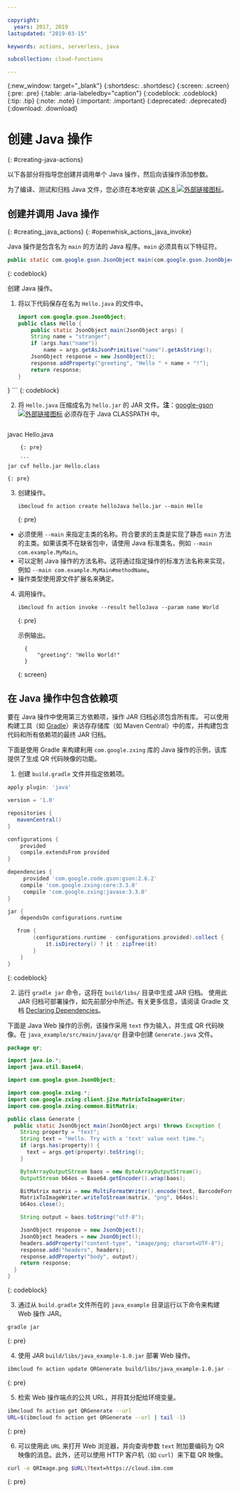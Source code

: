 ```yaml
---

copyright:
  years: 2017, 2019
lastupdated: "2019-03-15"

keywords: actions, serverless, java

subcollection: cloud-functions

---
```


{:new_window: target="_blank"}
{:shortdesc: .shortdesc}
{:screen: .screen}
{:pre: .pre}
{:table: .aria-labeledby="caption"}
{:codeblock: .codeblock}
{:tip: .tip}
{:note: .note}
{:important: .important}
{:deprecated: .deprecated}
{:download: .download}

# 创建 Java 操作
{: #creating-java-actions}

以下各部分将指导您创建并调用单个 Java 操作，然后向该操作添加参数。

为了编译、测试和归档 Java 文件，您必须在本地安装 [JDK 8 ![外部链接图标](../icons/launch-glyph.svg "外部链接图标")](http://openjdk.java.net/install)。

## 创建并调用 Java 操作
{: #creating_java_actions}
{: #openwhisk_actions_java_invoke}

Java 操作是包含名为 `main` 的方法的 Java 程序。`main` 必须具有以下特征符。

```java
public static com.google.gson.JsonObject main(com.google.gson.JsonObject);
```
{: codeblock}

创建 Java 操作。

1. 将以下代码保存在名为 `Hello.java` 的文件中。
    

    ```java
    import com.google.gson.JsonObject;
    public class Hello {
        public static JsonObject main(JsonObject args) {
        String name = "stranger";
        if (args.has("name"))
            name = args.getAsJsonPrimitive("name").getAsString();
        JsonObject response = new JsonObject();
        response.addProperty("greeting", "Hello " + name + "!");
        return response;
    }
}
    ```
    {: codeblock}

2. 将 `Hello.java` 压缩成名为 `hello.jar` 的 JAR 文件。**注**：[google-gson ![外部链接图标](../icons/launch-glyph.svg "外部链接图标")](https://github.com/google/gson) 必须存在于 Java CLASSPATH 中。
    

    ```
javac Hello.java
```
    {: pre}

    ```
jar cvf hello.jar Hello.class
```
    {: pre}

3. 创建操作。
    

    ```
    ibmcloud fn action create helloJava hello.jar --main Hello
    ```
    {: pre}

  * 必须使用 `--main` 来指定主类的名称。符合要求的主类是实现了静态 `main` 方法的主类。如果该类不在缺省包中，请使用 Java 标准类名，例如 `--main com.example.MyMain`。
  * 可以定制 Java 操作的方法名称。这将通过指定操作的标准方法名称来实现，例如 `--main com.example.MyMain#methodName`。
  * 操作类型使用源文件扩展名来确定。

4. 调用操作。
    

    ```
    ibmcloud fn action invoke --result helloJava --param name World
    ```
    {: pre}

    示例输出。

    ```
      {
          "greeting": "Hello World!"
      }
    ```
    {: screen}

## 在 Java 操作中包含依赖项

要在 Java 操作中使用第三方依赖项，操作 JAR 归档必须包含所有库。
可以使用构建工具（如 [Gradle](https://gradle.org)）来访存存储库（如 Maven Central）中的库，并构建包含代码和所有依赖项的最终 JAR 归档。

下面是使用 Gradle 来构建利用 `com.google.zxing` 库的 Java 操作的示例，该库提供了生成 QR 代码映像的功能。

1. 创建 `build.gradle` 文件并指定依赖项。

  ```gradle
  apply plugin: 'java'

  version = '1.0'

  repositories {
     mavenCentral()
  }

  configurations {
      provided
      compile.extendsFrom provided
  }

  dependencies {
       provided 'com.google.code.gson:gson:2.6.2'
      compile 'com.google.zxing:core:3.3.0'
       compile 'com.google.zxing:javase:3.3.0'
  }

  jar {
      dependsOn configurations.runtime

     from {
          (configurations.runtime - configurations.provided).collect {
              it.isDirectory() ? it : zipTree(it)
          }
      }
  }
  ```
{: codeblock}

2. 运行 `gradle jar` 命令，这将在 `build/libs/` 目录中生成 JAR 归档。
使用此 JAR 归档可部署操作，如先前部分中所述。有关更多信息，请阅读 Gradle 文档 [Declaring Dependencies](https://docs.gradle.org/current/userguide/declaring_dependencies.html#declaring_dependencies)。

下面是 Java Web 操作的示例，该操作采用 `text` 作为输入，并生成 QR 代码映像。在 `java_example/src/main/java/qr` 目录中创建 `Generate.java` 文件。

  ```java
  package qr;

  import java.io.*;
  import java.util.Base64;

  import com.google.gson.JsonObject;

  import com.google.zxing.*;
  import com.google.zxing.client.j2se.MatrixToImageWriter;
  import com.google.zxing.common.BitMatrix;

  public class Generate {
    public static JsonObject main(JsonObject args) throws Exception {
      String property = "text";
      String text = "Hello. Try with a 'text' value next time.";
      if (args.has(property)) {
        text = args.get(property).toString();
      }

      ByteArrayOutputStream baos = new ByteArrayOutputStream();
      OutputStream b64os = Base64.getEncoder().wrap(baos);

      BitMatrix matrix = new MultiFormatWriter().encode(text, BarcodeFormat.QR_CODE, 300, 300);
      MatrixToImageWriter.writeToStream(matrix, "png", b64os);
      b64os.close();

      String output = baos.toString("utf-8");

      JsonObject response = new JsonObject();
      JsonObject headers = new JsonObject();
      headers.addProperty("content-type", "image/png; charset=UTF-8");
      response.add("headers", headers);
      response.addProperty("body", output);
      return response;
    }
  }
  ```
{: codeblock}

3. 通过从 `build.gradle` 文件所在的 `java_example` 目录运行以下命令来构建 Web 操作 JAR。

  ```bash
  gradle jar
  ```
{: pre}

4. 使用 JAR `build/libs/java_example-1.0.jar` 部署 Web 操作。

  ```bash
  ibmcloud fn action update QRGenerate build/libs/java_example-1.0.jar --main qr.Generate -m 128 --web true
  ```
{: pre}

5. 检索 Web 操作端点的公共 URL，并将其分配给环境变量。

  ```bash
  ibmcloud fn action get QRGenerate --url
  URL=$(ibmcloud fn action get QRGenerate --url | tail -1)
  ```
{: pre}

6. 可以使用此 `URL` 来打开 Web 浏览器，并向查询参数 `text` 附加要编码为 QR 映像的消息。此外，还可以使用 HTTP 客户机（如 `curl`）来下载 QR 映像。

  ```bash
  curl -o QRImage.png $URL\?text=https://cloud.ibm.com
  ```
{: pre}
